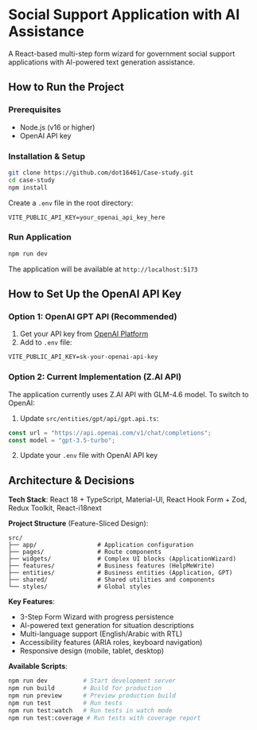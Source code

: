 # Social Support Application with AI Assistance

A React-based multi-step form wizard for government social support applications with AI-powered text generation assistance.

## How to Run the Project

### Prerequisites
- Node.js (v16 or higher)
- OpenAI API key

### Installation & Setup

```bash
git clone https://github.com/dot16461/Case-study.git
cd case-study
npm install
```

Create a `.env` file in the root directory:

```env
VITE_PUBLIC_API_KEY=your_openai_api_key_here
```

### Run Application

```bash
npm run dev
```

The application will be available at `http://localhost:5173`

## How to Set Up the OpenAI API Key

### Option 1: OpenAI GPT API (Recommended)

1. Get your API key from [OpenAI Platform](https://platform.openai.com/api-keys)
2. Add to `.env` file:
```env
VITE_PUBLIC_API_KEY=sk-your-openai-api-key
```

### Option 2: Current Implementation (Z.AI API)

The application currently uses Z.AI API with GLM-4.6 model. To switch to OpenAI:

1. Update `src/entities/gpt/api/gpt.api.ts`:
```typescript
const url = "https://api.openai.com/v1/chat/completions";
const model = "gpt-3.5-turbo";
```

2. Update your `.env` file with OpenAI API key

## Architecture & Decisions

**Tech Stack**: React 18 + TypeScript, Material-UI, React Hook Form + Zod, Redux Toolkit, React-i18next

**Project Structure** (Feature-Sliced Design):
```
src/
├── app/                 # Application configuration
├── pages/               # Route components
├── widgets/             # Complex UI blocks (ApplicationWizard)
├── features/            # Business features (HelpMeWrite)
├── entities/            # Business entities (Application, GPT)
├── shared/              # Shared utilities and components
└── styles/              # Global styles
```

**Key Features**:
- 3-Step Form Wizard with progress persistence
- AI-powered text generation for situation descriptions
- Multi-language support (English/Arabic with RTL)
- Accessibility features (ARIA roles, keyboard navigation)
- Responsive design (mobile, tablet, desktop)

**Available Scripts**:
```bash
npm run dev          # Start development server
npm run build        # Build for production
npm run preview      # Preview production build
npm run test         # Run tests
npm run test:watch   # Run tests in watch mode
npm run test:coverage # Run tests with coverage report
```
